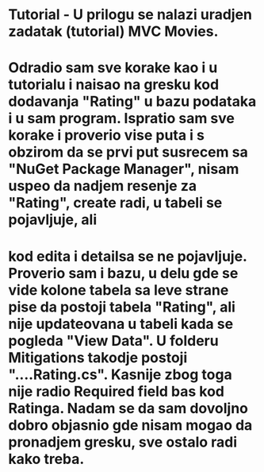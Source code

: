 # Tutorial - U prilogu se nalazi uradjen zadatak (tutorial) MVC Movies.
# Odradio sam sve korake kao i u tutorialu i naisao na gresku kod dodavanja "Rating" u bazu podataka i u sam program. Ispratio sam sve korake i proverio vise puta i s obzirom da se prvi put susrecem sa "NuGet Package Manager", nisam uspeo da nadjem resenje za "Rating", create radi, u tabeli se pojavljuje, ali 
# kod edita i detailsa se ne pojavljuje. Proverio sam i bazu, u delu gde se vide kolone tabela sa leve strane pise da postoji tabela "Rating", ali nije updateovana u tabeli kada se pogleda "View Data". U folderu Mitigations takodje postoji "....Rating.cs". Kasnije zbog toga nije radio Required field bas kod Ratinga. Nadam se da sam dovoljno dobro objasnio gde nisam mogao da pronadjem gresku, sve ostalo radi kako treba.
